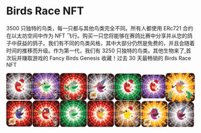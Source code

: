 # Birds Race NFT

3500 只独特的鸟类，每一只都与其他鸟类完全不同。所有人都使用 ERc721 合约在以太坊空间中作为 NFT 飞行。购买一只您将能够在赛鸽比赛中分享并从您的鸽子中获益的鸽子。我们有不同的鸟类风格，其中大部分仍然是免费的，并且会随着时间的推移而升级。作为第一代，我们有 3250 只独特的鸟类。其他生物来了,首次玩并赚取游戏的 Fancy Birds Genesis 收藏！过去 30 天最畅销的 Birds Race NFT

![NFT](unnamed.png)
